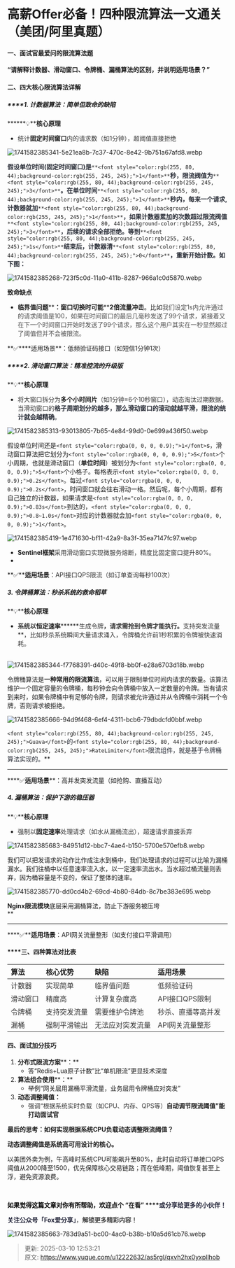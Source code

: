 # 高薪Offer必备！四种限流算法一文通关（美团/阿里真题）

#### **一、面试官最爱问的限流算法题**‌
‌**“请解释计数器、滑动窗口、令牌桶、漏桶算法的区别，并说明适用场景？”**

<font style="color:rgba(0, 0, 0, 0.9);">  
</font>

#### **二、四大核心限流算法详解**‌
##### **‌****1. 计数器算法：简单但致命的缺陷**‌
**‌****💡****核心原理**‌

+ <font style="color:rgb(51, 51, 51);">统计</font>‌**固定时间窗口**‌<font style="color:rgb(51, 51, 51);">内的请求数（如1分钟），超阈值直接拒绝‌</font><font style="color:rgb(51, 51, 51);">  
</font>

![1741582385341-5e21ea8b-7c37-470c-8e42-9b751a67afd8.webp](./img/IrrulxXwc_uWh_2M/1741582385341-5e21ea8b-7c37-470c-8e42-9b751a67afd8-084926.webp)

**<font style="color:rgb(37, 41, 51);">假设单位时间(固定时间窗口)是</font>**`**<font style="color:rgb(255, 80, 44);background-color:rgb(255, 245, 245);">1</font>**`**<font style="color:rgb(37, 41, 51);">秒，限流阀值为</font>**`**<font style="color:rgb(255, 80, 44);background-color:rgb(255, 245, 245);">3</font>**`**<font style="color:rgb(37, 41, 51);">。在单位时间</font>**`**<font style="color:rgb(255, 80, 44);background-color:rgb(255, 245, 245);">1</font>**`**<font style="color:rgb(37, 41, 51);">秒内，每来一个请求,计数器就加</font>**`**<font style="color:rgb(255, 80, 44);background-color:rgb(255, 245, 245);">1</font>**`**<font style="color:rgb(37, 41, 51);">，如果计数器累加的次数超过限流阀值</font>**`**<font style="color:rgb(255, 80, 44);background-color:rgb(255, 245, 245);">3</font>**`**<font style="color:rgb(37, 41, 51);">，后续的请求全部拒绝。等到</font>**`**<font style="color:rgb(255, 80, 44);background-color:rgb(255, 245, 245);">1s</font>**`**<font style="color:rgb(37, 41, 51);">结束后，计数器清</font>**`**<font style="color:rgb(255, 80, 44);background-color:rgb(255, 245, 245);">0</font>**`**<font style="color:rgb(37, 41, 51);">，重新开始计数。如下图：</font>**

![1741582385268-723f5c0d-11a0-411b-8287-966a1c0d5870.webp](./img/IrrulxXwc_uWh_2M/1741582385268-723f5c0d-11a0-411b-8287-966a1c0d5870-203751.webp)

**致命缺点**‌

+ ‌**临界值问题****‌****：窗口切换时可能****‌****2倍流量冲击**‌。比如<font style="color:rgb(77, 77, 77);">我们设定1s内允许通过的请求阈值是100，如果在时间窗口的最后几毫秒发送了99个请求，紧接着又在下一个时间窗口开始时发送了99个请求，那么这个用户其实在一秒显然超过了阈值但并不会被限流。</font>

<font style="color:rgba(0, 0, 0, 0.9);">  
</font>‌**✅****适用场景**‌<font style="color:rgba(0, 0, 0, 0.9);">：低频验证码接口（如短信1分钟1次）‌</font>

##### **‌****2. 滑动窗口算法：精准控流的升级版**‌
‌**💡****核心原理**‌

+ <font style="color:rgb(51, 51, 51);">将大窗口拆分为</font>‌**多个小时间片**‌<font style="color:rgb(51, 51, 51);">（如1分钟=6个10秒窗口），动态淘汰过期数据‌。当滑动窗口的</font>**<font style="color:rgb(37, 41, 51);">格子周期划分的越多，那么滑动窗口的滚动就越平滑，限流的统计就会越精确</font>**<font style="color:rgb(37, 41, 51);">。</font><font style="color:rgb(51, 51, 51);">  
</font>

![1741582385313-93013805-7b65-4e84-99d0-0e699a436f50.webp](./img/IrrulxXwc_uWh_2M/1741582385313-93013805-7b65-4e84-99d0-0e699a436f50-778629.webp)

<font style="color:rgba(0, 0, 0, 0.9);">假设单位时间还是</font>`<font style="color:rgba(0, 0, 0, 0.9);">1</font>`<font style="color:rgba(0, 0, 0, 0.9);">s，滑动窗口算法把它划分为</font>`<font style="color:rgba(0, 0, 0, 0.9);">5</font>`<font style="color:rgba(0, 0, 0, 0.9);">个小周期，也就是滑动窗口（</font>**<font style="color:rgba(0, 0, 0, 0.9);">单位时间</font>**<font style="color:rgba(0, 0, 0, 0.9);">）被划分为</font>`<font style="color:rgba(0, 0, 0, 0.9);">5</font>`<font style="color:rgba(0, 0, 0, 0.9);">个小格子。每格表示</font>`<font style="color:rgba(0, 0, 0, 0.9);">0.2s</font>`<font style="color:rgba(0, 0, 0, 0.9);">。每过</font>`<font style="color:rgba(0, 0, 0, 0.9);">0.2s</font>`<font style="color:rgba(0, 0, 0, 0.9);">，时间窗口就会往右滑动一格。然后呢，每个小周期，都有自己独立的计数器，如果请求是</font>`<font style="color:rgba(0, 0, 0, 0.9);">0.83s</font>`<font style="color:rgba(0, 0, 0, 0.9);">到达的，</font>`<font style="color:rgba(0, 0, 0, 0.9);">0.8~1.0s</font>`<font style="color:rgba(0, 0, 0, 0.9);">对应的计数器就会加</font>`<font style="color:rgba(0, 0, 0, 0.9);">1</font>`<font style="color:rgba(0, 0, 0, 0.9);">。</font>

![1741582385419-1e471630-bf11-42a9-8a3f-35ea7147fc97.webp](./img/IrrulxXwc_uWh_2M/1741582385419-1e471630-bf11-42a9-8a3f-35ea7147fc97-205513.webp)

+ ‌**Sentinel框架**‌<font style="color:rgb(51, 51, 51);">采用滑动窗口实现微服务熔断，精度比固定窗口提升80%‌。</font>
+ <font style="color:rgba(0, 0, 0, 0.9);">  
</font>‌**✅****适用场景**‌<font style="color:rgb(51, 51, 51);">：API接口QPS限流（如订单查询每秒100次）‌</font><font style="color:rgb(51, 51, 51);">  
</font>

<font style="color:rgba(0, 0, 0, 0.9);">  
</font>

##### **3. 令牌桶算法：秒杀系统的救命稻草**‌
‌**💡****核心原理**‌

+ **<font style="color:rgb(51, 51, 51);">系统以</font>**‌**恒定速率****‌****<font style="color:rgb(51, 51, 51);">生成令牌</font>**<font style="color:rgb(51, 51, 51);">，请求需抢到令牌才能执行。</font>**<font style="color:rgb(51, 51, 51);">支持突发流量</font>**<font style="color:rgb(51, 51, 51);">，比如秒杀系统</font><font style="color:rgb(51, 51, 51);">瞬间大量请求涌入，令牌桶允许前1秒积累的令牌被快速消耗‌。</font><font style="color:rgb(51, 51, 51);">  
</font><font style="color:rgb(51, 51, 51);">  
</font><font style="color:rgb(51, 51, 51);">  
</font>

![1741582385344-f7768391-d40c-49f8-bb0f-e28a6703d18b.webp](./img/IrrulxXwc_uWh_2M/1741582385344-f7768391-d40c-49f8-bb0f-e28a6703d18b-332702.webp)

<font style="color:rgba(0, 0, 0, 0.9);">令牌桶算法是</font>**<font style="color:rgba(0, 0, 0, 0.9);">一种常用的限流算法</font>**<font style="color:rgba(0, 0, 0, 0.9);">，可以用于限制单位时间内请求的数量。该算法维护一个固定容量的令牌桶，每秒钟会向令牌桶中放入一定数量的令牌。当有请求到来时，如果令牌桶中有足够的令牌，则请求被允许通过并从令牌桶中消耗一个令牌，否则请求被拒绝。</font>

![1741582385666-94d9f468-6ef4-4311-bcb6-79dbdcfd0bbf.webp](./img/IrrulxXwc_uWh_2M/1741582385666-94d9f468-6ef4-4311-bcb6-79dbdcfd0bbf-436392.webp)

‌`<font style="color:rgb(255, 80, 44);background-color:rgb(255, 245, 245);">Guava</font>`<font style="color:rgb(37, 41, 51);">的</font>`<font style="color:rgb(255, 80, 44);background-color:rgb(255, 245, 245);">RateLimiter</font>`<font style="color:rgb(37, 41, 51);">限流组件，就是基于令牌桶算法实现的。</font>**  
****  
****✅****适用场景****‌**：高并发突发流量（如抢购、直播互动）‌

<font style="color:rgba(0, 0, 0, 0.9);">  
</font>

##### ‌**4. 漏桶算法：保护下游的稳压器**‌
‌**💡****核心原理**‌

+ <font style="color:rgb(51, 51, 51);">强制以</font>‌**固定速率**‌<font style="color:rgb(51, 51, 51);">处理请求（如水从漏桶流出），超速请求直接丢弃‌</font><font style="color:rgb(51, 51, 51);">  
</font>

![1741582385683-84951d12-bbc7-4ae4-b150-5700e570efb8.webp](./img/IrrulxXwc_uWh_2M/1741582385683-84951d12-bbc7-4ae4-b150-5700e570efb8-755662.webp)

<font style="color:rgba(0, 0, 0, 0.9);">我们可以把发请求的动作比作成注水到桶中，我们处理请求的过程可以比喻为漏桶漏水。我们往桶中以任意速率流入水，以一定速率流出水。当水超过桶流量则丢弃，因为桶容量是不变的，保证了整体的速率。</font>

![1741582385770-dd0cd4b2-69cd-4b80-84db-8c7be383e695.webp](./img/IrrulxXwc_uWh_2M/1741582385770-dd0cd4b2-69cd-4b80-84db-8c7be383e695-323907.webp)

**Nginx限流模块**‌底层采用漏桶算法，防止下游服务被压垮‌<font style="color:rgb(51, 51, 51);">  
</font>**  
****  
****✅****适用场景**‌：API网关流量整形（如支付接口平滑调用）‌<font style="color:rgb(51, 51, 51);">  
</font>

<font style="color:rgba(0, 0, 0, 0.9);">  
</font>

#### **‌****三、四种算法对比表**
| **‌****算法****‌** | **‌****核心优势****‌** | **‌****缺陷****‌** | **‌****适用场景****‌** |
| :--- | :--- | :--- | :--- |
| <font style="color:rgb(51, 51, 51);">计数器</font> | <font style="color:rgb(51, 51, 51);">实现简单</font> | <font style="color:rgb(51, 51, 51);">临界值问题</font> | <font style="color:rgb(51, 51, 51);">低频验证码</font> |
| <font style="color:rgb(51, 51, 51);">滑动窗口</font> | <font style="color:rgb(51, 51, 51);">精度高</font> | <font style="color:rgb(51, 51, 51);">计算复杂度高</font> | <font style="color:rgb(51, 51, 51);">API接口QPS限制</font> |
| <font style="color:rgb(51, 51, 51);">令牌桶</font> | <font style="color:rgb(51, 51, 51);">支持突发流量</font> | <font style="color:rgb(51, 51, 51);">需要维护令牌池</font> | <font style="color:rgb(51, 51, 51);">秒杀、直播等高并发</font> |
| <font style="color:rgb(51, 51, 51);">漏桶</font> | <font style="color:rgb(51, 51, 51);">强制平滑输出</font> | <font style="color:rgb(51, 51, 51);">无法应对突发流量</font> | <font style="color:rgb(51, 51, 51);">API网关流量整形</font> |


<font style="color:rgba(0, 0, 0, 0.9);">  
</font>

#### **四、面试加分技巧**‌
1. ‌**分布式限流方案****‌：**
    - <font style="color:rgba(0, 0, 0, 0.9);">答“Redis+Lua原子计数”比“单机限流”更显技术深度‌</font>
2. ‌**算法组合使用****‌：**
    - <font style="color:rgba(0, 0, 0, 0.9);">举例“网关层用漏桶平滑流量，业务层用令牌桶应对突发”‌</font>
3. **‌****动态调整阈值****‌：**
    - <font style="color:rgb(51, 51, 51);">强调“根据系统实时负载（如CPU、内存、QPS等）</font>‌**自动调节限流阈值”能打动面试官‌**<font style="color:rgb(51, 51, 51);">  
</font>

  
  
**最后的思考：如何实现根据系统CPU负载动态调整限流阈值？**<font style="color:rgb(51, 51, 51);">  
</font>

**动态调整阈值是系统高可用设计的核心。**

以美团外卖为例，午高峰时系统CPU可能飙升至80%，此时自动将订单接口QPS阈值从2000降至1500，优先保障核心交易链路；而在低峰期，阈值恢复甚至上浮，避免资源浪费。

**<font style="color:rgb(0, 0, 0);">  
</font>**

**<font style="color:rgb(0, 0, 0);">如果觉得这篇文章对你有所帮助，欢迎点个 </font>****“在看”****<font style="color:rgba(6, 8, 31, 0.88);"> </font>****<font style="color:rgba(6, 8, 31, 0.88);">或分享给更多的小伙伴！</font>**

**<font style="color:rgba(6, 8, 31, 0.88);">关注公众号「</font>****<font style="color:rgba(6, 8, 31, 0.88);">Fox爱分享</font>****<font style="color:rgba(6, 8, 31, 0.88);">」</font>**<font style="color:rgb(64, 64, 64);">，</font>**<font style="color:rgb(64, 64, 64);">解锁更多精彩内容！</font>**

![1741582385663-783d9a51-bc00-4ac0-b38b-b10a5d61cb76.webp](./img/IrrulxXwc_uWh_2M/1741582385663-783d9a51-bc00-4ac0-b38b-b10a5d61cb76-863617.webp)

  
 



> 更新: 2025-03-10 12:53:21  
> 原文: <https://www.yuque.com/u12222632/as5rgl/qxvh2hx0yxpllhob>